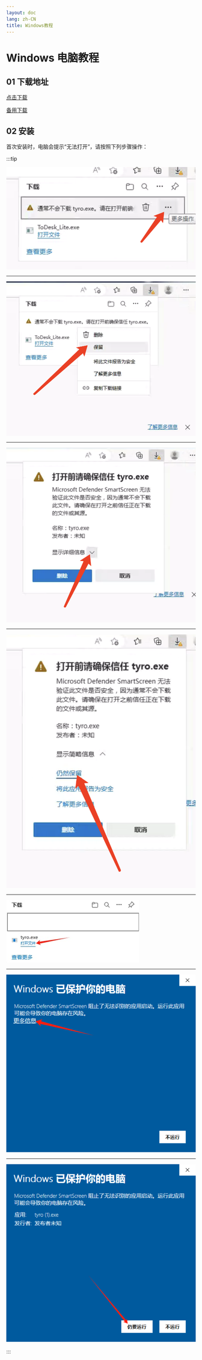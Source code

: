 ```yaml
---
layout: doc
lang: zh-CN
title: Windows教程
---
```


# Windows 电脑教程

## 01 下载地址

[点击下载](https://assets.xn--xkru27h5fjrwm.com:9999/t/Digilink.exe)

[备用下载](http://154.23.241.39:9008/t/Digilink.exe)

## 02 安装

首次安装时，电脑会提示“无法打开”，请按照下列步骤操作：

:::tip

![](/images/document/windows/11.jpg)

---

![](/images/document/windows/12.jpg)

---

![](/images/document/windows/13.jpg)

---

![](/images/document/windows/14.jpg)

---

![](/images/document/windows/15.jpg)

---

![](/images/document/windows/16.jpg)

---

![](/images/document/windows/17.jpg)

:::